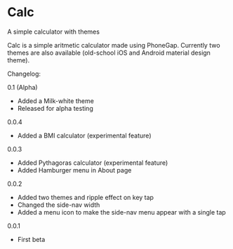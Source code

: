 # Calc
A simple calculator with themes

Calc is a simple aritmetic calculator made using PhoneGap. 
Currently two themes are also available (old-school iOS and Android material design theme).

Changelog:

0.1 (Alpha)
- Added a Milk-white theme
- Released for alpha testing

0.0.4
- Added a BMI calculator (experimental feature)

0.0.3
- Added Pythagoras calculator (experimental feature)
- Added Hamburger menu in About page

0.0.2
- Added two themes and ripple effect on key tap
- Changed the side-nav width
- Added a menu icon to make the side-nav menu appear with a single tap

0.0.1
- First beta
